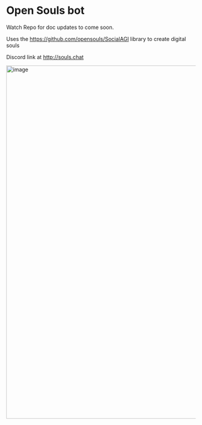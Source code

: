 # Open Souls bot

Watch Repo for doc updates to come soon.

Uses the https://github.com/opensouls/SocialAGI library to create digital souls

Discord link at http://souls.chat

<img width="936" alt="image" src="https://github.com/opensouls/discordbot/assets/8204988/deb9717d-2d6a-4c02-80ac-b6b3626f39dd">

